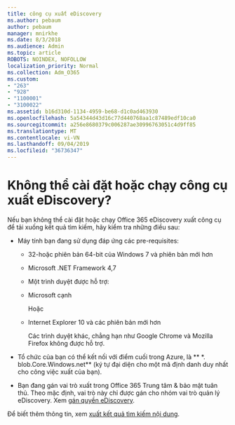 ```yaml
---
title: công cụ xuất eDiscovery
ms.author: pebaum
author: pebaum
manager: mnirkhe
ms.date: 8/3/2018
ms.audience: Admin
ms.topic: article
ROBOTS: NOINDEX, NOFOLLOW
localization_priority: Normal
ms.collection: Adm_O365
ms.custom:
- "263"
- "928"
- "1100001"
- "3100022"
ms.assetid: b16d310d-1134-4959-be68-d1c0ad463930
ms.openlocfilehash: 5a54344d43d16c77d440768aa1c87489edf10ca0
ms.sourcegitcommit: a256e8680379c006287ae30996763051c4d9ff85
ms.translationtype: MT
ms.contentlocale: vi-VN
ms.lasthandoff: 09/04/2019
ms.locfileid: "36736347"
---
```

# <a name="cant-install-or-run-the-ediscovery-export-tool"></a>Không thể cài đặt hoặc chạy công cụ xuất eDiscovery?

Nếu bạn không thể cài đặt hoặc chạy Office 365 eDiscovery xuất công cụ để tải xuống kết quả tìm kiếm, hãy kiểm tra những điều sau:
  
- Máy tính bạn đang sử dụng đáp ứng các pre-requisites:

  - 32-hoặc phiên bản 64-bit của Windows 7 và phiên bản mới hơn

  - Microsoft .NET Framework 4,7

  - Một trình duyệt được hỗ trợ:

  - Microsoft cạnh

    Hoặc

  - Internet Explorer 10 và các phiên bản mới hơn

    Các trình duyệt khác, chẳng hạn như Google Chrome và Mozilla Firefox không được hỗ trợ.

- Tổ chức của bạn có thể kết nối với điểm cuối trong Azure, là ** \*. blob.Core.Windows.net** (ký tự đại diện cho một mã định danh duy nhất cho công việc xuất của bạn).

- Bạn đang gán vai trò xuất trong Office 365 Trung tâm &amp; bảo mật tuân thủ. Theo mặc định, vai trò này chỉ được gán cho nhóm vai trò quản lý eDiscovery. Xem [gán quyền eDiscovery](https://docs.microsoft.com/office365/securitycompliance/assign-ediscovery-permissions).

Để biết thêm thông tin, xem [xuất kết quả tìm kiếm nội dung](https://docs.microsoft.com/office365/securitycompliance/export-search-results).
  